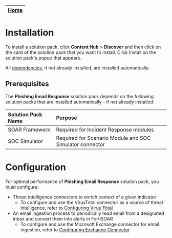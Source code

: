 | [Home](https://github.com/fortinet-fortisoar/solution-pack-sunburst-attack/blob/develop/README.md) |
|--------------------------------------------|

# Installation

To install a solution pack, click **Content Hub** > **Discover** and then click on the card of the solution pack that you want to install. Click Install on the solution pack's popup that appears.

All [dependencies](#prerequisites), if not already installed, are installed automatically.

## Prerequisites

The **Phishing Email Response** solution pack depends on the following solution packs that are installed automatically &ndash; if not already installed.

| **Solution Pack Name** | **Purpose**   |
| :--------------------- | :--------------------------------------- |
| SOAR Framework | Required for Incident Response modules   |
| SOC Simulator  | Required for Scenario Module and SOC Simulator connector |

# Configuration

For optimal performance of **Phishing Email Response** solution pack, you must configure:

* Threat intelligence connectors to enrich context of a given indicator
    * To configure and use the VirusTotal connector as a source of threat intelligence, refer to [Configuring Virus Total](https://docs.fortinet.com/document/fortisoar/2.1.0/virustotal/166/virustotal-v2-1-0#Configuration_parameters)
* An email ingestion process to periodically read email from a designated inbox and convert them into alerts in FortiSOAR
    * To configure and use the Microsoft Exchange connector for email ingestion, refer to [Configuring Exchange Connector](https://docs.fortinet.com/document/fortisoar/3.4.0/exchange/1/exchange-v3-4-0#Configuring_the_connector)